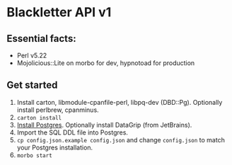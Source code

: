 # Blackletter API v1

## Essential facts:

 * Perl v5.22
 * Mojolicious::Lite on morbo for dev, hypnotoad for production

## Get started

1. Install carton, libmodule-cpanfile-perl, libpq-dev (DBD::Pg). Optionally install perlbrew, cpanminus.
2. `carton install`
3. [Install Postgres](https://help.ubuntu.com/community/PostgreSQL). Optionally install DataGrip (from JetBrains).
4. Import the SQL DDL file into Postgres.
5. `cp config.json.example config.json` and change `config.json` to match your Postgres installation.
6. `morbo start`

